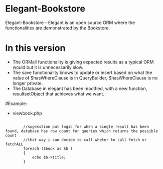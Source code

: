 # Elegant-Bookstore
Elegant-Bookstore - Elegant is an open source ORM where the functionalities are demonstrated by the Bookstore.

# In this version
- The ORMall functionality is giving expected results as a typical ORM would but it is unnecessarily slow.
- The save functionality knows to update or insert based on what the value of $hasWhereClause is in QueryBuilder, $hasWhereClause is no longer private.
- The Database in elegant has been modified, with a new function, resultsetObject that achieves what we want.

#Example:
- viewbook.php
<pre><code class="language-php">
        //sugesstion put logic for when a single result has been found, database has row count for queries which returns the possible count
        //that way i can decide to call wheter to call fetch or fetchALL
        foreach ($book as $b ) 
        {	
            echo $b->title;
        }
</code></pre>